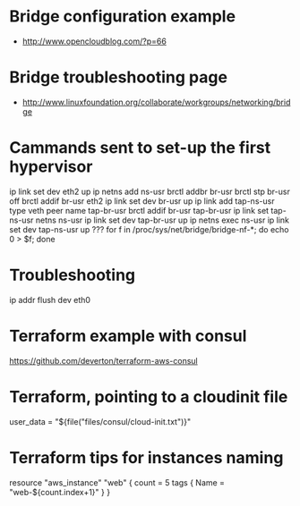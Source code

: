 # Bridge configuration example
* http://www.opencloudblog.com/?p=66

# Bridge troubleshooting page
* http://www.linuxfoundation.org/collaborate/workgroups/networking/bridge

# Cammands sent to set-up the first hypervisor
 ip link set dev eth2 up
 ip netns add ns-usr
 brctl addbr br-usr
 brctl stp br-usr off
 brctl addif br-usr eth2
 ip link set dev br-usr up
 ip link add tap-ns-usr type veth peer name tap-br-usr
 brctl addif br-usr tap-br-usr
 ip link set tap-ns-usr netns ns-usr
 ip link set dev tap-br-usr up
 ip netns exec ns-usr ip link set dev tap-ns-usr up
 ??? for f in /proc/sys/net/bridge/bridge-nf-*; do echo 0 > $f; done

# Troubleshooting
 ip addr flush dev eth0

# Terraform example with consul
 https://github.com/deverton/terraform-aws-consul

# Terraform, pointing to a cloudinit file
 user_data = "${file(\"files/consul/cloud-init.txt\")}"

# Terraform tips for instances naming
 resource "aws_instance" "web" {
     count = 5
     tags {
         Name = "web-${count.index+1}"
     }
 }
